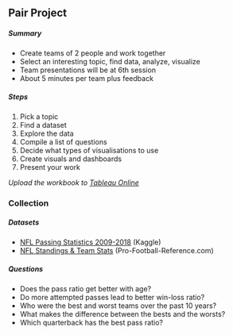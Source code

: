 ## Pair Project
##### Summary
* Create teams of 2 people and work together
* Select an interesting topic, find data, analyze, visualize
* Team presentations will be at 6th session
* About 5 minutes per team plus feedback
##### Steps
1. Pick a topic
1. Find a dataset
1. Explore the data
1. Compile a list of questions
1. Decide what types of visualisations to use
1. Create visuals and dashboards
1. Present your work


_Upload the workbook to [Tableau Online](https://eu-west-1a.online.tableau.com/#/site/ceutableau/projects/88027)_
### Collection
##### Datasets
* [NFL Passing Statistics 2009-2018](https://www.kaggle.com/omzqwonxei/nfl-passing-statistics-20092018) (Kaggle)
* [NFL Standings & Team Stats](https://www.pro-football-reference.com/years/2011/) (Pro-Football-Reference.com)
##### Questions
* Does the pass ratio get better with age?
* Do more attempted passes lead to better win-loss ratio?
* Who were the best and worst teams over the past 10 years?
* What makes the difference between the bests and the worsts?
* Which quarterback has the best pass ratio?

